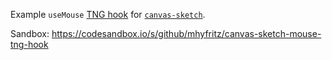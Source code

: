Example `useMouse` [TNG hook](https://github.com/getify/tng-hooks) for [`canvas-sketch`](https://github.com/mattdesl/canvas-sketch).

Sandbox: https://codesandbox.io/s/github/mhyfritz/canvas-sketch-mouse-tng-hook
